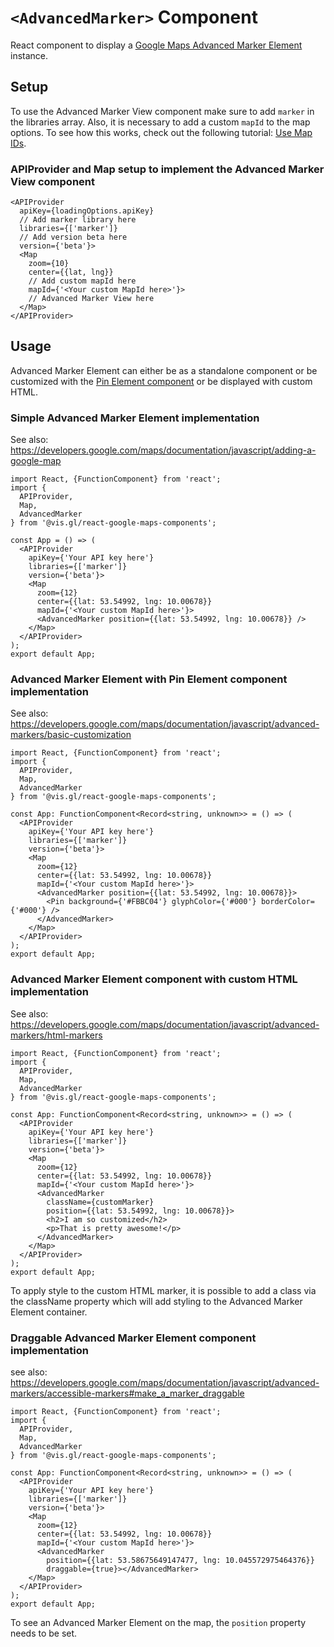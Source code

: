 # `<AdvancedMarker>` Component

React component to display
a [Google Maps Advanced Marker Element](https://developers.google.com/maps/documentation/javascript/reference/advanced-markers#AdvancedMarkerElement)
instance.

## Setup

To use the Advanced Marker View component make sure to add `marker` in the libraries array.
Also, it is necessary to add a custom `mapId` to the map options. To see how this works,
check out the following tutorial:
[Use Map IDs](https://developers.google.com/maps/documentation/get-map-id).

### APIProvider and Map setup to implement the Advanced Marker View component

```tsx
<APIProvider
  apiKey={loadingOptions.apiKey}
  // Add marker library here
  libraries={['marker']}
  // Add version beta here
  version={'beta'}>
  <Map
    zoom={10}
    center={{lat, lng}}
    // Add custom mapId here
    mapId={'<Your custom MapId here>'}>
    // Advanced Marker View here
  </Map>
</APIProvider>
```

## Usage

Advanced Marker Element can either be as a standalone component or be customized with
the [Pin Element component](./pin-element.md) or be displayed with custom HTML.

### Simple Advanced Marker Element implementation

See also: https://developers.google.com/maps/documentation/javascript/adding-a-google-map

```tsx
import React, {FunctionComponent} from 'react';
import {
  APIProvider,
  Map,
  AdvancedMarker
} from '@vis.gl/react-google-maps-components';

const App = () => (
  <APIProvider
    apiKey={'Your API key here'}
    libraries={['marker']}
    version={'beta'}>
    <Map
      zoom={12}
      center={{lat: 53.54992, lng: 10.00678}}
      mapId={'<Your custom MapId here>'}>
      <AdvancedMarker position={{lat: 53.54992, lng: 10.00678}} />
    </Map>
  </APIProvider>
);
export default App;
```

### Advanced Marker Element with Pin Element component implementation

See also: https://developers.google.com/maps/documentation/javascript/advanced-markers/basic-customization

```tsx
import React, {FunctionComponent} from 'react';
import {
  APIProvider,
  Map,
  AdvancedMarker
} from '@vis.gl/react-google-maps-components';

const App: FunctionComponent<Record<string, unknown>> = () => (
  <APIProvider
    apiKey={'Your API key here'}
    libraries={['marker']}
    version={'beta'}>
    <Map
      zoom={12}
      center={{lat: 53.54992, lng: 10.00678}}
      mapId={'<Your custom MapId here>'}>
      <AdvancedMarker position={{lat: 53.54992, lng: 10.00678}}>
        <Pin background={'#FBBC04'} glyphColor={'#000'} borderColor={'#000'} />
      </AdvancedMarker>
    </Map>
  </APIProvider>
);
export default App;
```

### Advanced Marker Element component with custom HTML implementation

See also: https://developers.google.com/maps/documentation/javascript/advanced-markers/html-markers

```tsx
import React, {FunctionComponent} from 'react';
import {
  APIProvider,
  Map,
  AdvancedMarker
} from '@vis.gl/react-google-maps-components';

const App: FunctionComponent<Record<string, unknown>> = () => (
  <APIProvider
    apiKey={'Your API key here'}
    libraries={['marker']}
    version={'beta'}>
    <Map
      zoom={12}
      center={{lat: 53.54992, lng: 10.00678}}
      mapId={'<Your custom MapId here>'}>
      <AdvancedMarker
        className={customMarker}
        position={{lat: 53.54992, lng: 10.00678}}>
        <h2>I am so customized</h2>
        <p>That is pretty awesome!</p>
      </AdvancedMarker>
    </Map>
  </APIProvider>
);
export default App;
```

To apply style to the custom HTML marker, it is possible to add a class via the className property which will add
styling to the Advanced Marker Element container.

### Draggable Advanced Marker Element component implementation

see
also: https://developers.google.com/maps/documentation/javascript/advanced-markers/accessible-markers#make_a_marker_draggable

```tsx
import React, {FunctionComponent} from 'react';
import {
  APIProvider,
  Map,
  AdvancedMarker
} from '@vis.gl/react-google-maps-components';

const App: FunctionComponent<Record<string, unknown>> = () => (
  <APIProvider
    apiKey={'Your API key here'}
    libraries={['marker']}
    version={'beta'}>
    <Map
      zoom={12}
      center={{lat: 53.54992, lng: 10.00678}}
      mapId={'<Your custom MapId here>'}>
      <AdvancedMarker
        position={{lat: 53.58675649147477, lng: 10.045572975464376}}
        draggable={true}></AdvancedMarker>
    </Map>
  </APIProvider>
);
export default App;
```

To see an Advanced Marker Element on the map, the `position` property needs to be set.
